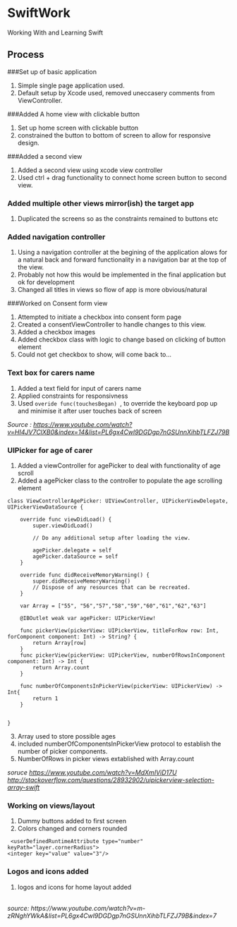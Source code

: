 # SwiftWork
Working With and Learning Swift

## Process

###Set up of basic application
1. Simple single page application used.
2. Default setup by Xcode used, removed uneccasery comments from ViewController.

###Added A home view with clickable button
1. Set up home screen with clickable button 
2. constrained the button to bottom of screen to allow for responsive design.

###Added a second view
1. Added a second view using xcode view controller
2. Used ctrl + drag functionality to connect home screen button to second view.

### Added multiple other views mirror(ish) the target app
1. Duplicated the screens so as the constraints remained to buttons etc

### Added navigation controller
1. Using a navigation controller at the begining of the application alows for a natural back and forward functionality in a navigation bar at the top of the view. 
2. Probably not how this would be implemented in the final application but ok for development
3. Changed all titles in views so flow of app is more obvious/natural

###Worked on Consent form view
1. Attempted to initiate a checkbox into consent form page
2. Created a consentViewController to handle changes to this view.
3. Added a checkbox images
4. Added checkbox class with logic to change based on clicking of button element
5. Could not get checkbox to show, will come back to...

### Text box for carers name
1. Added a text field for input of carers name
2. Applied constraints for responsivness
3. Used ```overide func(touchesBegan) ```, to override the keyboard pop up and minimise it after user touches back of screen

<i> Source : https://www.youtube.com/watch?v=HI4JV7ClXB0&index=14&list=PL6gx4Cwl9DGDgp7nGSUnnXihbTLFZJ79B</i>

### UIPicker for age of carer
1. Added a viewController for agePicker to deal with functionality of age scroll
2. Added a agePicker class to the controller to populate the age scrolling element

```
class ViewControllerAgePicker: UIViewController, UIPickerViewDelegate, UIPickerViewDataSource {

    override func viewDidLoad() {
        super.viewDidLoad()

        // Do any additional setup after loading the view.
        
        agePicker.delegate = self
        agePicker.dataSource = self
    }

    override func didReceiveMemoryWarning() {
        super.didReceiveMemoryWarning()
        // Dispose of any resources that can be recreated.
    }
    
    var Array = ["55", "56","57","58","59","60","61","62","63"]
    
    @IBOutlet weak var agePicker: UIPickerView!
    
    func pickerView(pickerView: UIPickerView, titleForRow row: Int, forComponent component: Int) -> String? {
        return Array[row]
    }
    func pickerView(pickerView: UIPickerView, numberOfRowsInComponent component: Int) -> Int {
        return Array.count
    }
    
    func numberOfComponentsInPickerView(pickerView: UIPickerView) -> Int{
        return 1
    }


}
```

3. Array used to store possible ages 
4. included numberOfComponentsInPickerView protocol to establish the number of picker components.
5. NumberOfRows in picker views extablished with Array.count

<i>soruce https://www.youtube.com/watch?v=MdXmIViD17U </i>
<BR>
<i>http://stackoverflow.com/questions/28932902/uipickerview-selection-array-swift</i>

### Working on views/layout
1. Dummy buttons added to first screen
2. Colors changed and corners rounded

```
 <userDefinedRuntimeAttribute type="number" keyPath="layer.cornerRadius">                                        <integer key="value" value="3"/>
```

### Logos and icons added
1. logos and icons for home layout added
<br>
<i>source: https://www.youtube.com/watch?v=m-zRNghYWkA&list=PL6gx4Cwl9DGDgp7nGSUnnXihbTLFZJ79B&index=7</i>
